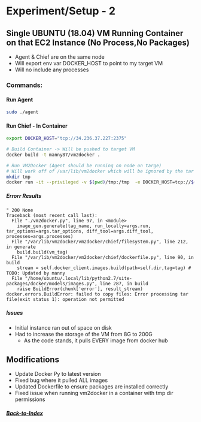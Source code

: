 # Experiment/Setup - 2

## Single UBUNTU (18.04) VM Running Container on that EC2 Instance (No Process,No Packages)

- Agent & Chief are on the same node
- Will export env var DOCKER_HOST to point to my target VM
- Will no include any processes

### Commands:
#### Run Agent
```bash
sudo ./agent
```

#### Run Chief - In Container

```bash
export DOCKER_HOST="tcp://34.236.37.227:2375"

# Build Container -> Will be pushed to target VM
docker build -t manny87/vm2docker .

# Run VM2Docker (Agent should be running on node on targe)
# Will work off of /var/lib/vm2docker which will be ignored by the tar operation executed by the agent
mkdir tmp
docker run -it --privileged -v $(pwd)/tmp:/tmp  -e DOCKER_HOST=tcp://$(hostname -f):2375 manny87/vm2docker:latest --debug --no-packages --no-processes --no-run --tag vanilla-1 $(hostname -f) 49153
```

##### Errorr Results
```error
" 200 None
Traceback (most recent call last):
  File "./vm2docker.py", line 97, in <module>
    image_gen.generate(tag_name, run_locally=args.run, tar_options=args.tar_options, diff_tool=args.diff_tool, processes=args.processes)
  File "/var/lib/vm2docker/vm2docker/chief/filesystem.py", line 212, in generate
    build.build(vm_tag)
  File "/var/lib/vm2docker/vm2docker/chief/dockerfile.py", line 90, in build
    stream = self.docker_client.images.build(path=self.dir,tag=tag) # TODO: Updated by manny
  File "/home/ubuntu/.local/lib/python2.7/site-packages/docker/models/images.py", line 287, in build
    raise BuildError(chunk['error'], result_stream)
docker.errors.BuildError: failed to copy files: Error processing tar file(exit status 1): operation not permitted
```

##### Issues 
- Initial instance ran out of space on disk
- Had to increase the storage of the VM from 8G to 200G
    - As the code stands, it pulls EVERY image from docker hub

## Modifications
- Update Docker Py to latest version
- Fixed bug where it pulled ALL images
- Updated Dockerfile to ensure packages are installed correctly
- Fixed issue when running vm2docker in a container with tmp dir permissions


##### [Back-to-Index](../../../00-Index.md)